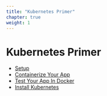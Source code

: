 ```yaml
---
title: "Kubernetes Primer"
chapter: true
weight: 1
---
```


# Kubernetes Primer

* [Setup](011_setup/)
* [Containerize Your App](012_containerize_app/)
* [Test Your App In Docker](013_test_in_docker/)
* [Install Kubernetes](014_install_kubernetes/)